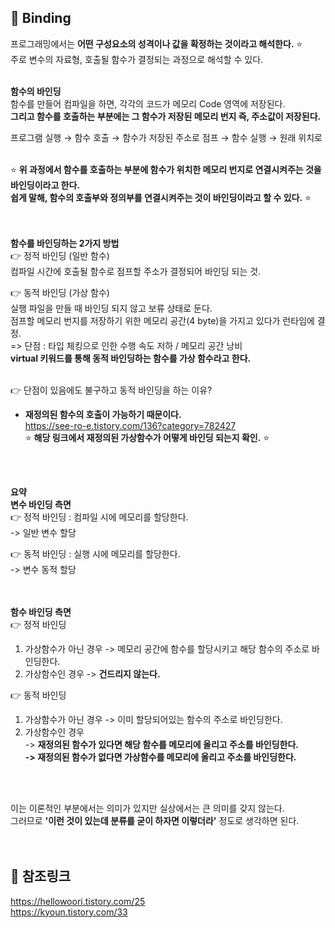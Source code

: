 ## 🔔 Binding
프로그래밍에서는 **어떤 구성요소의 성격이나 값을 확정하는 것이라고 해석한다.** ⭐<br>
주로 변수의 자료형, 호출될 함수가 결정되는 과정으로 해석할 수 있다.<br>
<br>

**함수의 바인딩**<br>
함수를 만들어 컴파일을 하면, 각각의 코드가 메모리 Code 영역에 저장된다.<br>
**그리고 함수를 호출하는 부분에는 그 함수가 저장된 메모리 번지 즉, 주소값이 저장된다.**<br>

프로그램 실행 → 함수 호출 → 함수가 저장된 주소로 점프 → 함수 실행 → 원래 위치로<br>
<br>

⭐ **위 과정에서 함수를 호출하는 부분에 함수가 위치한 메모리 번지로 연결시켜주는 것을 바인딩이라고 한다.<br>
쉽게 말해, 함수의 호출부와 정의부를 연결시켜주는 것이 바인딩이라고 할 수 있다.** ⭐<br>
<br>
<br>

**함수를 바인딩하는 2가지 방법**<br>
👉 정적 바인딩 (일반 함수)<br>
컴파일 시간에 호출될 함수로 점프할 주소가 결정되어 바인딩 되는 것.<br>

👉 동적 바인딩 (가상 함수)<br>
실행 파일을 만들 때 바인딩 되지 않고 보류 상태로 둔다.<br>
점프할 메모리 번지를 저장하기 위한 메모리 공간(4 byte)을 가지고 있다가 런타임에 결정.<br>
=> 단점 : 타입 체킹으로 인한 수행 속도 저하 / 메모리 공간 낭비<br>
**virtual 키워드를 통해 동적 바인딩하는 함수를 가상 함수라고 한다.**<br>
<br>

👉 단점이 있음에도 불구하고 동적 바인딩을 하는 이유?<br>
- **재정의된 함수의 호출이 가능하기 때문이다.**<br>
https://see-ro-e.tistory.com/136?category=782427 <br>
⭐ **해당 링크에서 재정의된 가상함수가 어떻게 바인딩 되는지 확인.** ⭐<br>
<br>
<br>

**요약**<br>
**변수 바인딩 측면**<br>
👉 정적 바인딩 : 컴파일 시에 메모리를 할당한다.<br>
-> 일반 변수 할당<br>

👉 동적 바인딩 : 실행 시에 메모리를 할당한다.<br>
-> 변수 동적 할당<br>
<br>
<br>

**함수 바인딩 측면**<br>
👉 정적 바인딩<br>
1. 가상함수가 아닌 경우 -> 메모리 공간에 함수를 할당시키고 해당 함수의 주소로 바인딩한다.<br>
2. 가상함수인 경우 -> **건드리지 않는다.**<br>

👉 동적 바인딩<br>
1. 가상함수가 아닌 경우 -> 이미 할당되어있는 함수의 주소로 바인딩한다.<br>
2. 가상함수인 경우 <br>
-> **재정의된 함수가 있다면 해당 함수를 메모리에 올리고 주소를 바인딩한다.<br>
-> 재정의된 함수가 없다면 가상함수를 메모리에 올리고 주소를 바인딩한다.**<br>
<br>
<br>

이는 이론적인 부분에서는 의미가 있지만 실상에서는 큰 의미를 갖지 않는다.<br>
그러므로 **'이런 것이 있는데 분류를 굳이 하자면 이렇더라'** 정도로 생각하면 된다.<br>
<br>
<br>

## 🔔 참조링크
https://hellowoori.tistory.com/25 <br>
https://kyoun.tistory.com/33 <br>
